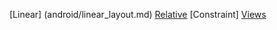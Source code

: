 [Linear] (android/linear_layout.md)
[Relative](android/relative_layout.md)
[Constraint] 
[Views](android/view.md)


